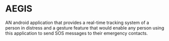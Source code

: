 # AEGIS

AN android application that provides a real-time tracking system of a person in distress and a gesture feature that would enable any person using this application to send SOS messages to their emergency contacts.
